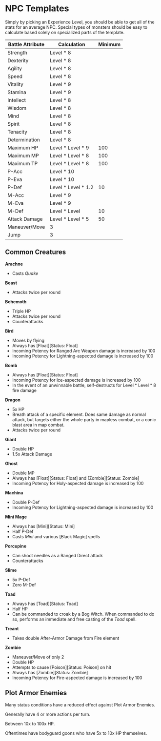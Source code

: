 # NPC Templates

Simply by picking an Experience Level, you should be able to get all of the stats for an average NPC. Special types of monsters should be easy to calculate based solely on specialized parts of the template.

| Battle Attribute  | Calculation          | Minimum |
| ---               | ---                  | ---     |
| Strength          | Level * 8            |
| Dexterity         | Level * 8            |
| Agility           | Level * 8            |
| Speed             | Level * 8            |
| Vitality          | Level * 9            |
| Stamina           | Level * 9            |
| Intellect         | Level * 8            |
| Wisdom            | Level * 8            |
| Mind              | Level * 8            |
| Spirit            | Level * 8            |
| Tenacity          | Level * 8            |
| Determination     | Level * 8            |
| Maximum HP        | Level * Level * 9    | 100
| Maximum MP        | Level * Level * 8    | 100
| Maximum TP        | Level * Level * 8    | 100
| P-Acc             | Level * 10           |
| P-Eva             | Level * 10           |
| P-Def             | Level * Level * 1.2  | 10
| M-Acc             | Level * 9            |
| M-Eva             | Level * 9            |
| M-Def             | Level * Level        | 10
| Attack Damage     | Level * Level * 5    | 50
| Maneuver/Move     | 3
| Jump              | 3

## Common Creatures

**Arachne**

- Casts _Quake_

**Beast**

- Attacks twice per round

**Behemoth**

- Triple HP
- Attacks twice per round
- Counterattacks

**Bird**

- Moves by flying
- Always has [Float][Status: Float]
- Incoming Potency for Ranged Arc Weapon damage is increased by 100
- Incoming Potency for Lightning-aspected damage is increased by 100

**Bomb**

- Always has [Float][Status: Float]
- Incoming Potency for Ice-aspected damage is increased by 100
- In the event of an unwinnable battle, self-destructs for Level * Level * 8 fire damage

**Dragon**

- 5x HP
- Breath attack of a specific element. Does same damage as normal attack, but targets either the whole party in mapless combat, or a conic blast area in map combat.
- Attacks twice per round

**Giant**

- Double HP
- 1.5x Attack Damage

**Ghost**

- Double MP
- Always has [Float][Status: Float] and [Zombie][Status: Zombie]
- Incoming Potency for Holy-aspected damage is increased by 100

**Machina**

- Double P-Def
- Incoming Potency for Lightning-aspected damage is increased by 100

**Mini Mage**

- Always has [Mini][Status: Mini]
- Half P-Def
- Casts _Mini_ and various [Black Magic] spells

**Porcupine**

- Can shoot needles as a Ranged Direct attack
- Counterattacks

**Slime**

- 5x P-Def
- Zero M-Def

**Toad**

- Always has [Toad][Status: Toad]
- Half HP
- Can be commanded to croak by a Bog Witch. When commanded to do so, performs an immediate and free casting of the _Toad_ spell.

**Treant**

- Takes double After-Armor Damage from Fire element

**Zombie**

- Maneuver/Move of only 2
- Double HP
- Attempts to cause [Poison][Status: Poison] on hit
- Always has [Zombie][Status: Zombie]
- Incoming Potency for Fire-aspected damage is increased by 100

## Plot Armor Enemies

Many status conditions have a reduced effect against Plot Armor Enemies.

Generally have 4 or more actions per turn.

Between 10x to 100x HP.

Oftentimes have bodyguard goons who have 5x to 10x HP themselves.
